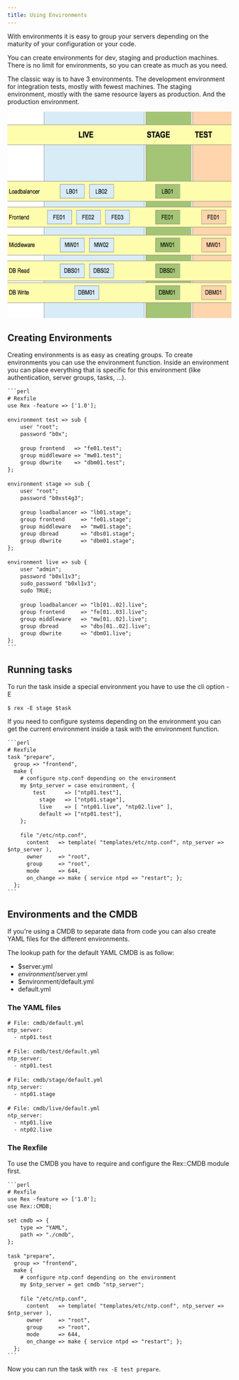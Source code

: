 ```yaml
---
title: Using Environments
---
```


With environments it is easy to group your servers depending on the maturity of your configuration or your code.

You can create environments for dev, staging and production machines. There is no limit for environments, so you can create as much as you need.

The classic way is to have 3 environments. The development environment for integration tests, mostly with fewest machines. The staging environment, mostly with the same resource layers as production. And the production environment.

<img src="/public/images/skin/rexify.org/book_env.png" alt="Environments" width="619" height="464" />

## Creating Environments

Creating environments is as easy as creating groups. To create environments you can use the environment function. Inside an environment you can place everything that is specific for this environment (like authentication, server groups, tasks, ...).

    ```perl
    # Rexfile
    use Rex -feature => ['1.0'];
    
    environment test => sub {
        user "root";
        password "b0x";
    
        group frontend   => "fe01.test";
        group middleware => "mw01.test";
        group dbwrite    => "dbm01.test";
    };
    
    environment stage => sub {
        user "root";
        password "b0xst4g3";
    
        group loadbalancer => "lb01.stage";
        group frontend     => "fe01.stage";
        group middleware   => "mw01.stage";
        group dbread       => "dbs01.stage";
        group dbwrite      => "dbm01.stage";
    };
    
    environment live => sub {
        user "admin";
        password "b0xl1v3";
        sudo_password "b0xl1v3";
        sudo TRUE;
    
        group loadbalancer => "lb[01..02].live";
        group frontend     => "fe[01..03].live";
        group middleware   => "mw[01..02].live";
        group dbread       => "dbs[01..02].live";
        group dbwrite      => "dbm01.live";
    };
    ```

## Running tasks

To run the task inside a special environment you have to use the cli option -E

    $ rex -E stage $task

If you need to configure systems depending on the environment you can get the current environment inside a task with the environment function.

    ```perl
    # Rexfile
    task "prepare",
      group => "frontend",
      make {
        # configure ntp.conf depending on the environment
        my $ntp_server = case environment, {
            test      => ["ntp01.test"],
              stage   => ["ntp01.stage"],
              live    => [ "ntp01.live", "ntp02.live" ],
              default => ["ntp01.test"],
        };
    
        file "/etc/ntp.conf",
          content   => template( "templates/etc/ntp.conf", ntp_server => $ntp_server ),
          owner     => "root",
          group     => "root",
          mode      => 644,
          on_change => make { service ntpd => "restart"; };
      };
    ```

## Environments and the CMDB

If you're using a CMDB to separate data from code you can also create YAML files for the different environments.

The lookup path for the default YAML CMDB is as follow:

-   $server.yml
-   $environment/$server.yml
-   $environment/default.yml
-   default.yml

### The YAML files

    # File: cmdb/default.yml
    ntp_server:
      - ntp01.test

    # File: cmdb/test/default.yml
    ntp_server:
      - ntp01.test

    # File: cmdb/stage/default.yml
    ntp_server:
      - ntp01.stage

    # File: cmdb/live/default.yml
    ntp_server:
      - ntp01.live
      - ntp02.live

### The Rexfile

To use the CMDB you have to require and configure the Rex::CMDB module first.

    ```perl
    # Rexfile
    use Rex -feature => ['1.0'];
    use Rex::CMDB;
    
    set cmdb => {
        type => "YAML",
        path => "./cmdb",
    };
    
    task "prepare",
      group => "frontend",
      make {
        # configure ntp.conf depending on the environment
        my $ntp_server = get cmdb "ntp_server";
    
        file "/etc/ntp.conf",
          content   => template( "templates/etc/ntp.conf", ntp_server => $ntp_server ),
          owner     => "root",
          group     => "root",
          mode      => 644,
          on_change => make { service ntpd => "restart"; };
      };
    ```

Now you can run the task with `rex -E test prepare`.
